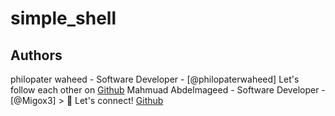 # simple_shell
## Authors 
philopater waheed - Software Developer - [@philopaterwaheed]
Let's follow each other on [Github](https://github.com/philopaterwaheed)
Mahmuad Abdelmageed - Software Developer - [@Migox3] > :rocket: Let's connect! [Github](https://github.com/Migox3)
